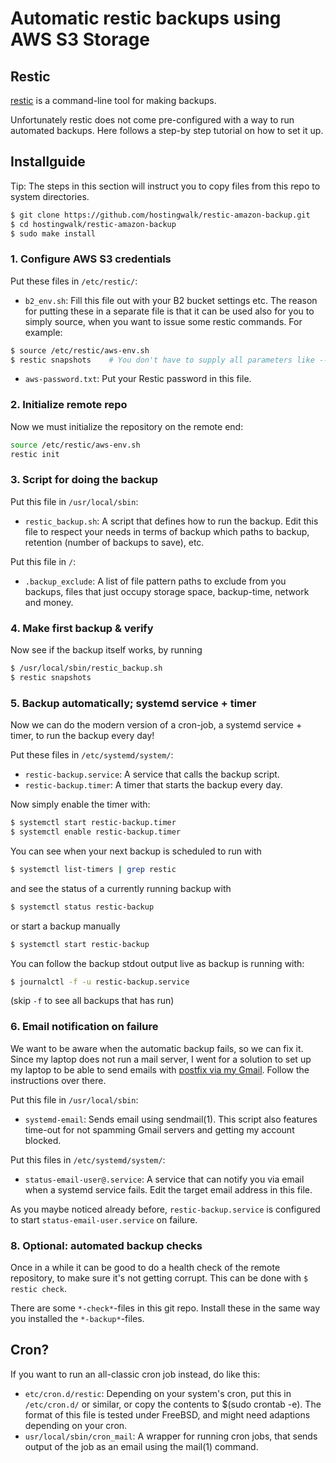 # Automatic restic backups using AWS S3 Storage

## Restic

[restic](https://restic.net/) is a command-line tool for making backups.

Unfortunately restic does not come pre-configured with a way to run automated backups.
Here follows a step-by step tutorial on how to set it up.


## Installguide

Tip: The steps in this section will instruct you to copy files from this repo to system directories.

```bash
$ git clone https://github.com/hostingwalk/restic-amazon-backup.git
$ cd hostingwalk/restic-amazon-backup
$ sudo make install
````


### 1. Configure AWS S3 credentials
Put these files in `/etc/restic/`:
* `b2_env.sh`: Fill this file out with your B2 bucket settings etc. The reason for putting these in a separate file is that it can be used also for you to simply source, when you want to issue some restic commands. For example:
```bash
$ source /etc/restic/aws-env.sh
$ restic snapshots    # You don't have to supply all parameters like --repo, as they are now in your environment!
````
* `aws-password.txt`: Put your Restic password in this file.

### 2. Initialize remote repo
Now we must initialize the repository on the remote end:
```bash
source /etc/restic/aws-env.sh
restic init
```

### 3. Script for doing the backup
Put this file in `/usr/local/sbin`:
* `restic_backup.sh`: A script that defines how to run the backup. Edit this file to respect your needs in terms of backup which paths to backup, retention (number of backups to save), etc.

Put this file in `/`:
* `.backup_exclude`: A list of file pattern paths to exclude from you backups, files that just occupy storage space, backup-time, network and money.


### 4. Make first backup & verify
Now see if the backup itself works, by running

```bash
$ /usr/local/sbin/restic_backup.sh
$ restic snapshots
````

### 5. Backup automatically; systemd service + timer
Now we can do the modern version of a cron-job, a systemd service + timer, to run the backup every day!


Put these files in `/etc/systemd/system/`:
* `restic-backup.service`: A service that calls the backup script.
* `restic-backup.timer`: A timer that starts the backup every day.


Now simply enable the timer with:
```bash
$ systemctl start restic-backup.timer
$ systemctl enable restic-backup.timer
````

You can see when your next backup is scheduled to run with
```bash
$ systemctl list-timers | grep restic
```

and see the status of a currently running backup with

```bash
$ systemctl status restic-backup
```

or start a backup manually

```bash
$ systemctl start restic-backup
```

You can follow the backup stdout output live as backup is running with:

```bash
$ journalctl -f -u restic-backup.service
````

(skip `-f` to see all backups that has run)



### 6. Email notification on failure
We want to be aware when the automatic backup fails, so we can fix it. Since my laptop does not run a mail server, I went for a solution to set up my laptop to be able to send emails with [postfix via my Gmail](https://easyengine.io/tutorials/linux/ubuntu-postfix-gmail-smtp/). Follow the instructions over there.

Put this file in `/usr/local/sbin`:
* `systemd-email`: Sends email using sendmail(1). This script also features time-out for not spamming Gmail servers and getting my account blocked.

Put this files in `/etc/systemd/system/`:
* `status-email-user@.service`: A service that can notify you via email when a systemd service fails. Edit the target email address in this file.

As you maybe noticed already before, `restic-backup.service` is configured to start `status-email-user.service` on failure.


### 8. Optional: automated backup checks
Once in a while it can be good to do a health check of the remote repository, to make sure it's not getting corrupt. This can be done with `$ restic check`.

There are some `*-check*`-files in this git repo. Install these in the same way you installed the `*-backup*`-files.


## Cron?
If you want to run an all-classic cron job instead, do like this:

* `etc/cron.d/restic`: Depending on your system's cron, put this in `/etc/cron.d/` or similar, or copy the contents to $(sudo crontab -e). The format of this file is tested under FreeBSD, and might need adaptions depending on your cron.
* `usr/local/sbin/cron_mail`: A wrapper for running cron jobs, that sends output of the job as an email using the mail(1) command.
